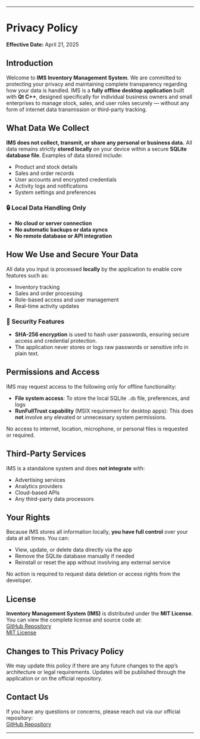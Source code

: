 
---

# **Privacy Policy**  
**Effective Date:** April 21, 2025  

## **Introduction**  
Welcome to **IMS Inventory Management System**. We are committed to protecting your privacy and maintaining complete transparency regarding how your data is handled. IMS is a **fully offline desktop application** built with **Qt C++**, designed specifically for individual business owners and small enterprises to manage stock, sales, and user roles securely — without any form of internet data transmission or third-party tracking.  

## **What Data We Collect**  
**IMS does not collect, transmit, or share any personal or business data.** All data remains strictly **stored locally** on your device within a secure **SQLite database file**. Examples of data stored include:  
- Product and stock details  
- Sales and order records  
- User accounts and encrypted credentials  
- Activity logs and notifications  
- System settings and preferences  

### 🔒 Local Data Handling Only  
- **No cloud or server connection**  
- **No automatic backups or data syncs**  
- **No remote database or API integration**  

## **How We Use and Secure Your Data**  
All data you input is processed **locally** by the application to enable core features such as:  
- Inventory tracking  
- Sales and order processing  
- Role-based access and user management  
- Real-time activity updates  

### 🔐 Security Features  
- **SHA-256 encryption** is used to hash user passwords, ensuring secure access and credential protection.  
- The application never stores or logs raw passwords or sensitive info in plain text.  

## **Permissions and Access**  
IMS may request access to the following only for offline functionality:  
- **File system access**: To store the local SQLite `.db` file, preferences, and logs  
- **RunFullTrust capability** (MSIX requirement for desktop apps): This does **not** involve any elevated or unnecessary system permissions.  

No access to internet, location, microphone, or personal files is requested or required.  

## **Third-Party Services**  
IMS is a standalone system and does **not integrate** with:  
- Advertising services  
- Analytics providers  
- Cloud-based APIs  
- Any third-party data processors  

## **Your Rights**  
Because IMS stores all information locally, **you have full control** over your data at all times. You can:  
- View, update, or delete data directly via the app  
- Remove the SQLite database manually if needed  
- Reinstall or reset the app without involving any external service  

No action is required to request data deletion or access rights from the developer.  

## **License**  
**Inventory Management System (IMS)** is distributed under the **MIT License**. You can view the complete license and source code at:  
[GitHub Repository](https://github.com/arshc0der/Inventory-Management-System/blob/main/LICENSE)  
[MIT License](https://github.com/arshc0der/Inventory-Management-System/blob/main/LICENSE)

## **Changes to This Privacy Policy**  
We may update this policy if there are any future changes to the app’s architecture or legal requirements. Updates will be published through the application or on the official repository.  

## **Contact Us**  
If you have any questions or concerns, please reach out via our official repository:  
[GitHub Repository](https://github.com/arshc0der/Inventory-Management-System)  

---